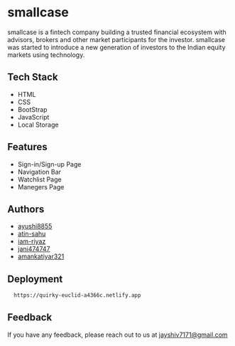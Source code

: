 # smallcase
smallcase is a fintech company building a trusted financial ecosystem with advisors, brokers and other market participants for the investor. smallcase was started to introduce a new generation of investors to the Indian equity markets using technology.




## Tech Stack
- HTML
- CSS
- BootStrap
- JavaScript
- Local Storage





## Features

- Sign-in/Sign-up Page
- Navigation Bar
- Watchlist Page
- Manegers Page



## Authors

- [ayushi8855](https://github.com/ayushi8855)
- [atin-sahu](https://github.com/atin-sahu)
- [iam-riyaz](https://github.com/iam-riyaz)
- [jani474747](https://github.com/jani474747)
- [amankatiyar321](https://github.com/amankatiyar321)


## Deployment



```bash
  https://quirky-euclid-a4366c.netlify.app

```


## Feedback

If you have any feedback, please reach out to us at jayshiv7171@gmail.com




